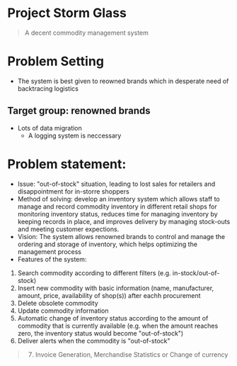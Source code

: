 # Project Storm Glass
>A decent commodity management system
# Problem Setting
 - The system is best given to reowned brands which in desperate need of backtracing logistics
## Target group: renowned brands
- Lots of data migration
  - A logging system is neccessary
# Problem statement: 
- Issue: "out-of-stock" situation, leading to lost sales for retailers and disappointment for in-storre shoppers
- Method of solving: develop an inventory system which allows staff to manage and record commodity inventory in different retail shops for monitoring inventory status, reduces time for managing inventory by keeping records in place, and improves delivery by managing stock-outs and meeting customer expections.
- Vision: The system allows renowned brands to control and manage the ordering and storage of inventory, which helps optimizing the management process
- Features of the system:
1. Search commodity according to different filters (e.g. in-stock/out-of-stock)
2. Insert new commodity with basic information (name, manufacturer, amount, price, availability of shop(s)) after eachh procurement
3. Delete obsolete commodity
4. Update commodity information
5. Automatic change of inventory status according to the amount of commodity that is currently available (e.g. when the amount reaches zero, the inventory status would become "out-of-stock")
6. Deliver alerts when the commodity is "out-of-stock"
> 7. Invoice Generation, Merchandise Statistics or Change of currency
